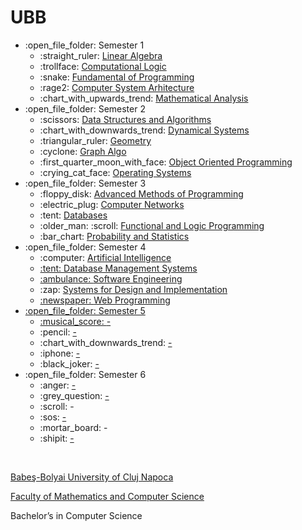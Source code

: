 # UBB

<ul>
  <li>:open_file_folder: Semester 1
    <ul>
      <li> :straight_ruler:
        <a href="https://github.com/Gulin7/university-projects/tree/main/Semester%201%20(1st%20year)/Algebra" text-decoration:none; color:#1ABC9C; font-weight:600;> 
          Linear Algebra
        </a>
      </li>
      <li>:trollface:  
        <a href="https://github.com/Gulin7/university-projects/tree/main/Semester%201%20(1st%20year)/Computational%20Logic" text-decoration:none; color:#1ABC9C; font-weight:600;> 
          Computational Logic 
        </a>
      </li>
      <li>:snake:  
        <a href="https://github.com/Pufcorina/Fundamental-of-Programming"> 
          Fundamental of Programming 
        </a>
      </li>
      <li>:rage2: 
      <a href="https://github.com/Gulin7/university-projects/tree/main/Semester%201%20(1st%20year)/Computer%20System%20Arhitecture">
        Computer System Arhitecture
      </a>
      </li>
      <li>:chart_with_upwards_trend:
      <a href="https://github.com/Gulin7/university-projects/tree/main/Semester%201%20(1st%20year)/Mathematical%20Analysis">
        Mathematical Analysis
      </a>
      </li>
    </ul>
  </li>
  <li>:open_file_folder: Semester 2
    <ul>
      <li>:scissors: 
        <a href="https://github.com/Gulin7/university-projects/tree/main/Semester%202%20(1st%20year)/Data%20Structures%20and%20Algorithms"> 
           Data Structures and Algorithms 
        </a>
      </li>
      <li>:chart_with_downwards_trend:
      <a href="https://github.com/Gulin7/university-projects/tree/main/Semester%202%20(1st%20year)/Dynamical%20Systems">
        Dynamical Systems
      </a>
      </li>
      <li> :triangular_ruler:
      <a href="https://github.com/Gulin7/university-projects/tree/main/Semester%202%20(1st%20year)/Geometry">
        Geometry
      </a>
      </li>
      <li>:cyclone:
      <a href="https://github.com/Gulin7/university-projects/tree/main/Semester%202%20(1st%20year)/Graph%20Algo">
        Graph Algo
      </a>
      </li>
      <li> :first_quarter_moon_with_face:
        <a href="https://github.com/Pufcorina/Object-Oriented-Programming"> 
           Object Oriented Programming 
        </a>
      </li>
      <li>:crying_cat_face:
      <a href="https://github.com/Gulin7/university-projects/tree/main/Semester%202%20(1st%20year)/Operating%20systems">
        Operating Systems
      </a>
      </li>
    </ul>
  </li>
  <li>:open_file_folder: Semester 3
    <ul>
      <li>:floppy_disk:
        <a href="https://github.com/Gulin7/university-projects/tree/main/Semester%203%20(2nd%20year)/Advanced%20Programming%20Methods"> 
          Advanced Methods of Programming 
        </a>
      </li>
      <li>:electric_plug:
        <a href="https://github.com/Gulin7/university-projects/tree/main/Semester%203%20(2nd%20year)/Computer%20networks"> 
           Computer Networks 
        </a>
      </li>
      <li>:tent:
        <a href="https://github.com/Gulin7/university-projects/tree/main/Semester%203%20(2nd%20year)/Databases"> 
            Databases 
        </a>
      </li>
      <li>:older_man:  :scroll:
        <a href="https://github.com/Gulin7/university-projects/tree/main/Semester%203%20(2nd%20year)/Functional%20and%20Logic%20Programming"> 
          Functional and Logic Programming 
        </a>
      </li>
      <li>:bar_chart:
        <a href="https://github.com/Gulin7/university-projects/tree/main/Semester%203%20(2nd%20year)/Probability%20and%20statistics"> 
          Probability and Statistics
        </a>
      </li>
    </ul>
  </li>
  <li>:open_file_folder: Semester 4
    <ul>
     <li>:computer:  
        <a href="https://github.com/Gulin7/university-projects/tree/main/Semester%204%20(2nd%20year)/Artificial%20intelligence">
          Artificial Intelligence
      </li>
      <li>:tent:
        <a href="https://github.com/Gulin7/university-projects/tree/main/Semester%204%20(2nd%20year)/Database%20management%20systems">
          Database Management Systems
      </li>
      <li>:ambulance:  
        <a href="https://github.com/Gulin7/university-projects/tree/main/Semester%204%20(2nd%20year)/Software%20Engineering">
          Software Engineering
        </a>
      </li>
      <li>:zap:  
        <a href="https://github.com/Gulin7/university-projects/tree/main/Semester%204%20(2nd%20year)/Systems%20for%20design%20and%20implementation">
          Systems for Design and Implementation
      </li>
      <li>:newspaper:  
        <a href="https://github.com/Gulin7/university-projects/tree/main/Semester%204%20(2nd%20year)/Web%20Programming">
          Web Programming
      </li>
    </ul>
  </li>
  <li>:open_file_folder: Semester 5
    <ul>
      <li> :musical_score:
        <a href="">
          -
        </a>
      </li>
      <li> :pencil:
        <a href="">
          -
        </a>
      </li>
      <li> :chart_with_downwards_trend:
        <a href="">
          -
        </a>
      </li>
      <li> :iphone:
        <a href="">
          -
        </a>
      </li>
      <li> :black_joker:
        <a href="">
          -
        </a>
      </li>
    </ul>
  </li>
  <li>:open_file_folder: Semester 6
    <ul>
      <li> :anger:
        <a href="">
          -
        </a>
      </li>
      <li> :grey_question:
        <a href="">
          -
        </a>
      </li>
      <li> :scroll:
          -
        </a>
      </li>
      <li> :sos:
        <a href="">
          -
        </a>
      </li>
      <li> :mortar_board:
          -
        </a>
      </li>
      <li> :shipit:
        <a href="">
          -
        </a>
      </li>
    </ul>
  </li>
</ul>

<br>
<p> <a href="https://www.ubbcluj.ro/ro/"> Babeş-Bolyai University of Cluj Napoca </a></p>
<p> <a href="https://www.ubbcluj.ro/ro/facultati/matematica_informatica"> Faculty of Mathematics and Computer Science</a> </p>
<p> Bachelor’s in Computer Science </p>
</a>
<br>
